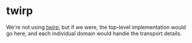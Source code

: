 # twirp

We're not using [twirp](https://blog.twitch.tv/en/2018/01/16/twirp-a-sweet-new-rpc-framework-for-go-5f2febbf35f/), 
but if we were, the top-level implementation would go here, and each individual 
domain would handle the transport details.
